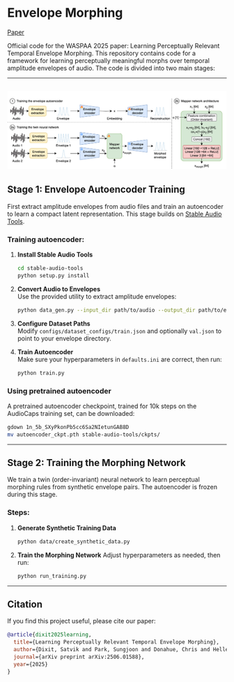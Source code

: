 # Envelope Morphing

[Paper](https://arxiv.org/abs/2506.01588)  

Official code for the WASPAA 2025 paper: Learning Perceptually Relevant Temporal Envelope Morphing. This repository contains code for a framework for learning perceptually meaningful morphs over temporal amplitude envelopes of audio. The code is divided into two main stages:

---
![Model](assets/fig.png)
---

## Stage 1: Envelope Autoencoder Training

First extract amplitude envelopes from audio files and train an autoencoder to learn a compact latent representation. This stage builds on [Stable Audio Tools](https://github.com/Stability-AI/stable-audio-tools).

### Training autoencoder:

1. **Install Stable Audio Tools**
   ```bash
   cd stable-audio-tools
   python setup.py install
   ```

2. **Convert Audio to Envelopes**  
   Use the provided utility to extract amplitude envelopes:
   ```bash
   python data_gen.py --input_dir path/to/audio --output_dir path/to/envelopes
   ```

3. **Configure Dataset Paths**  
   Modify `configs/dataset_configs/train.json` and optionally `val.json` to point to your envelope directory.

4. **Train Autoencoder**  
   Make sure your hyperparameters in `defaults.ini` are correct, then run:
   ```bash
   python train.py
   ```

### Using pretrained autoencoder

A pretrained autoencoder checkpoint, trained for 10k steps on the AudioCaps training set, can be downloaded:

```bash
gdown 1n_5b_SXyPkonPb5cc6Sa2NIetunGAB8D
mv autoencoder_ckpt.pth stable-audio-tools/ckpts/
```

---

## Stage 2: Training the Morphing Network

We train a twin (order-invariant) neural network to learn perceptual morphing rules from synthetic envelope pairs. The autoencoder is frozen during this stage.

### Steps:

1. **Generate Synthetic Training Data**
   ```bash
   python data/create_synthetic_data.py
   ```

2. **Train the Morphing Network**
   Adjust hyperparameters as needed, then run:
   ```bash
   python run_training.py
   ```

---

## Citation

If you find this project useful, please cite our paper:

```bibtex
@article{dixit2025learning,
  title={Learning Perceptually Relevant Temporal Envelope Morphing},
  author={Dixit, Satvik and Park, Sungjoon and Donahue, Chris and Heller, Laurie M},
  journal={arXiv preprint arXiv:2506.01588},
  year={2025}
}
```
